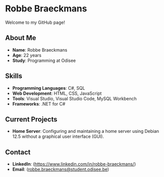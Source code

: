 # Robbe Braeckmans

Welcome to my GitHub page!

## About Me

- **Name**: Robbe Braeckmans
- **Age**: 22 years
- **Study**: Programming at Odisee

## Skills

- **Programming Languages**: C#, SQL
- **Web Development**: HTML, CSS, JavaScript
- **Tools**: Visual Studio, Visual Studio Code, MySQL Workbench
- **Frameworks**: .NET for C#

## Current Projects

- **Home Server**: Configuring and maintaining a home server using Debian 12.5 without a graphical user interface (GUI).

## Contact

- **LinkedIn**: (https://www.linkedin.com/in/robbe-braeckmans/)
- **Email**: (robbe.braeckmans@student.odisee.be)

